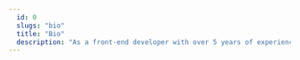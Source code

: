 ```yaml
---
  id: 0
  slugs: "bio"
  title: "Bio"
  description: "As a front-end developer with over 5 years of experience, I focus on building, debugging and maintaining websites. I use tools like HTML, CSS (including Tailwind and plain CSS), JavaScript, Typescript or frameworks like React and Next. \n\nWhat I like about front-end development is solving all kinds of problems, whether it is creating a smooth animated site, or fixing navigation, so users can find information quickly and easily. \n\nThat is why I believe in delivering a fast-loading, responsive website with basic search engine optimization, and a user-friendly experience with clean, well-documented code that works across all browsers. I also conduct audits and refactor existing sites to improve usability. I value clear communication and strive to deliver projects on time and within budget. \n\nWhen I’m not coding, you’ll find me exploring new design trends or experimenting with side projects that push my skills further. If you are looking for a front-end developer, let's start your project today."
---
```

